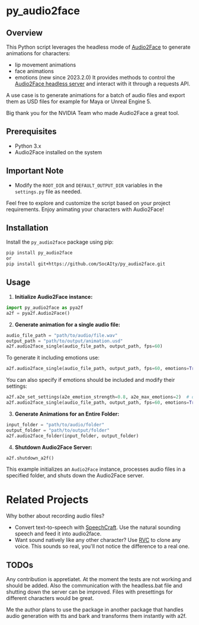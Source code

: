 # py_audio2face

## Overview

This Python script leverages the headless mode of [Audio2Face](https://www.nvidia.com/en-us/omniverse/apps/audio2face/) to generate animations for characters:
- lip movement animations
- face animations 
- emotions (new since 2023.2.0)
It provides methods to control the [Audio2Face headless server](https://docs.omniverse.nvidia.com/audio2face/latest/user-manual/rest-api.html) and interact with it through a requests API. 

A use case is to generate animations for a batch of audio files and export them as USD files for example for Maya or Unreal Engine 5.

Big thank you for the NVIDIA Team who made Audio2Face a great tool.


## Prerequisites

- Python 3.x
- Audio2Face installed on the system


## Important Note
 
- Modify the `ROOT_DIR` and `DEFAULT_OUTPUT_DIR` variables in the `settings.py` file as needed.

Feel free to explore and customize the script based on your project requirements. Enjoy animating your characters with Audio2Face!



## Installation

Install the `py_audio2face` package using pip:
```bash
pip install py_audio2face
or 
pip install git+https://github.com/SocAIty/py_audio2face.git
```

## Usage

1. **Initialize Audio2Face instance:**
```python
import py_audio2face as pya2f
a2f = pya2f.Audio2Face()
```

2. **Generate animation for a single audio file:**
 ```python
audio_file_path = "path/to/audio/file.wav"
output_path = "path/to/output/animation.usd"
a2f.audio2face_single(audio_file_path, output_path, fps=60)
```

To generate it including emotions use:
```python
a2f.audio2face_single(audio_file_path, output_path, fps=60, emotions=True)
```
You can also specify if emotions should be included and modify their settings:
```python
a2f.a2e_set_settings(a2e_emotion_strength=0.8, a2e_max_emotions=2)  # optionally modify emotion settings
a2f.audio2face_single(audio_file_path, output_path, fps=60, emotions=True, emotions_list=["happy", "sad"])
```


3. **Generate Animations for an Entire Folder:**
```python
input_folder = "path/to/audio/folder"
output_folder = "path/to/output/folder"
a2f.audio2face_folder(input_folder, output_folder)
   ```

4. **Shutdown Audio2Face Server:**
```python
a2f.shutdown_a2f()
   ```

This example initializes an `Audio2Face` instance, processes audio files in a specified folder, and shuts down the Audio2Face server.

# Related Projects

Why bother about recording audio files? 
- Convert text-to-speech with [SpeechCraft](https://github.com/SocAIty/SpeechCraft). Use the natural sounding speech and feed it into audio2face.
- Want sound natively like any other character? Use [RVC](https://github.com/SocAIty/Retrieval-based-Voice-Conversion-FastAPI) to clone any voice. This sounds so real, you'll not notice the difference to a real one.


## TODOs

Any contribution is appretiatet. At the moment the tests are not working and should be added. Also the communication with the headless.bat file and shutting down the server can be improved. 
Files with presettings for different characters would be great.

Me the author plans to use the package in another package that handles audio generation with tts and bark and transforms them instantly with a2f.
